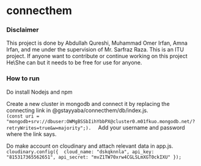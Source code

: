# connecthem

### Disclaimer
This project is done by Abdullah Qureshi, Muhammad Omer Irfan, Amna Irfan, and me under the supervision of Mr. Sarfraz Raza. This is an ITU project. If anyone want to contribute or continue working on this project He\She can but it needs to be free for use for anyone.


### How to run

Do install Nodejs and npm 

Create a new cluster in mongodb and connect it by replacing the connecting link in @gstayyaba/connecthem/db/index.js.  
`(const uri = "mongodb+srv://dbuser:OWMgBSSbIihYbbPX@cluster0.m01fkuo.mongodb.net/?retryWrites=true&w=majority";).  `
Add your username and password where the link says.

Do make account on cloudinary and attach relevant data in app.js.  
`cloudinary.config({ 
  cloud_name: "dskqknnla",
  api_key: "815317365562651",
  api_secret: "mvZ1TW70xrw4CGLSLmXGT0ckIXU"
});`
